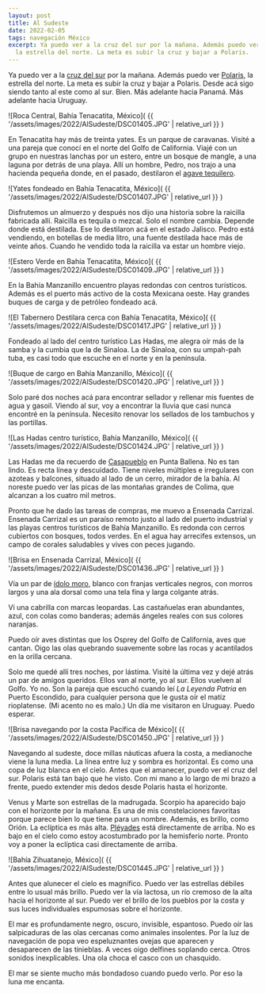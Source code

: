```yaml
---
layout: post
title: Al Sudeste
date: 2022-02-05
tags: navegación México
excerpt: Ya puedo ver a la cruz del sur por la mañana. Además puedo ver la estrella Polar,
  la estrella del norte. La meta es subir la cruz y bajar a Polaris.
---
```


Ya puedo ver a la [cruz del sur][Crux] por la mañana. Además puedo ver
[Polaris][Polaris], la estrella del norte. La meta es subir la cruz y bajar a
Polaris. Desde acá sigo siendo tanto al este como al sur. Bien. Más adelante
hacia Panamá.  Más adelante hacia Uruguay.

![Roca Central, Bahía Tenacatita, México](
  {{ '/assets/images/2022/AlSudeste/DSC01405.JPG' | relative_url }}
)

En Tenacatita hay más de treinta yates. Es un parque de caravanas.  Visité
a una pareja que conocí en el norte del Golfo de California.  Viajé con un
grupo en nuestras lanchas por un estero, entre un bosque de mangle, a una
laguna por detrás de una playa. Allí un hombre, Pedro, nos trajo a una hacienda
pequeña donde, en el pasado, destilaron el [agave tequilero][agave].

![Yates fondeado en Bahía Tenacatita, México](
  {{ '/assets/images/2022/AlSudeste/DSC01407.JPG' | relative_url }}
)

Disfrutemos un almuerzo y después nos dijo una historia sobre la raicilla
fabricada allí. Raicilla es tequila o mezcal. Solo el nombre cambia. Depende
donde está destilada. Ese lo destilaron acá en el estado Jalisco.
Pedro está vendiendo, en botellas de media litro, una fuente destilada hace más
de veinte años. Cuando he vendido toda la raicilla va estar un hombre viejo.

![Estero Verde en Bahía Tenacatita, México](
  {{ '/assets/images/2022/AlSudeste/DSC01409.JPG' | relative_url }}
)

En la Bahía Manzanillo encuentro playas redondas con centros turísticos. Además es el
puerto más activo de la costa Mexicana oeste. Hay grandes buques de carga y de
petróleo fondeado acá.

![El Tabernero Destilara cerca con Bahía Tenacatita, México](
  {{ '/assets/images/2022/AlSudeste/DSC01417.JPG' | relative_url }}
)

Fondeado al lado del centro turístico Las Hadas, me alegra oír más de la samba y la
cumbia que la de Sinaloa. La de Sinaloa, con su umpah-pah tuba, es casi todo
que escuche en el norte y en la península.

![Buque de cargo en Bahía Manzanillo, México](
  {{ '/assets/images/2022/AlSudeste/DSC01420.JPG' | relative_url }}
)

Solo paré dos noches acá para encontrar sellador y rellenar mis fuentes de
agua y gasoil. Viendo al sur, voy a encontrar la lluvia que casi nunca encontré
en la península. Necesito renovar los sellados de los tambuchos y las portillas.

![Las Hadas centro turístico, Bahía Manzanillo, México](
  {{ '/assets/images/2022/AlSudeste/DSC01424.JPG' | relative_url }}
)

Las Hadas me da recuerdo de [Casapueblo][Casapueblo] en Punta Ballena. No es
tan lindo.  Es recta línea y descuidado. Tiene niveles múltiples e irregulares
con azoteas y
balcones, situado al lado de un cerro, mirador de la bahía.  Al noreste puedo
ver las picas de las montañas grandes de Colima, que alcanzan a los cuatro mil
metros.

Pronto que he dado las tareas de compras, me muevo a Ensenada Carrizal.
Ensenada Carrizal es un paraíso remoto justo al lado del puerto industrial y
las playas centros turísticos de Bahía Manzanillo. Es redonda con cerros cubiertos con
bosques, todos verdes. En el agua hay arrecifes extensos, un campo de corales
saludables y vives con peces jugando.

![Brisa en Ensenada Carrizal, México](
  {{ '/assets/images/2022/AlSudeste/DSC01436.JPG' | relative_url }}
)

Vía un par de [ídolo moro][ídolo], blanco con franjas verticales negros, con morros
largos y una ala dorsal como una tela fina y larga colgante atrás.

Vi una cabrilla con marcas leopardas. Las castañuelas eran abundantes, azul,
con colas como banderas; además ángeles reales con sus colores naranjas.

Puedo oír aves distintas que los Osprey del Golfo de California, aves que
cantan.  Oigo las olas quebrando suavemente sobre las rocas y acantilados en la
orilla cercana.

Solo me quedé allí tres noches, por lástima. Visité la última vez y
dejé atrás un par de amigos queridos.
Ellos van al norte, yo al sur. Ellos vuelven al Golfo. Yo no. Son la
pareja que escuchó cuando leí _La Leyenda Patria_ en Puerto Escondido, para
cualquier persona que le gusta oír el matiz rioplatense. (Mi acento no es malo.)
Un día me visitaron en Uruguay. Puedo esperar.

![Brisa navegando por la costa Pacífica de México](
  {{ '/assets/images/2022/AlSudeste/DSC01450.JPG' | relative_url }}
)

Navegando al sudeste, doce millas náuticas afuera la costa, a medianoche viene
la luna media. La línea entre luz y sombra es horizontal. Es como una copa
de luz blanca en el cielo.  Antes que el amanecer, puedo ver el cruz del sur.
Polaris está tan bajo que he visto.  Con mi mano a lo largo de mi brazo a
frente, puedo extender mis dedos desde Polaris hasta el horizonte.

Venus y Marte son estrellas de la madrugada. Scorpio ha aparecido bajo con el
horizonte por la mañana. Es una de mis constelaciones favoritas porque parece
bien lo que tiene para un nombre. Además, es brillo, como Orión.  La eclíptica
es más alta. [Pléyades][Pléyades] está directamente de arriba. No es bajo en el
cielo como estoy acostumbrado por la hemisferio norte. Pronto voy a poner la
eclíptica casi directamente de arriba.

![Bahía Zihuatanejo, México](
  {{ '/assets/images/2022/AlSudeste/DSC01445.JPG' | relative_url }}
)

Antes que alunecer el cielo es magnífico. Puedo ver las estrellas débiles entre
lo usual más brillo. Puedo ver la vía lactosa, un río cremoso de la alta hacia
el horizonte al sur.  Puedo ver el brillo de los pueblos por la costa y sus
luces individuales espumosas sobre el horizonte.

El mar es profundamente negro, oscuro, invisible, espantoso. Puedo oír las
salpicaduras de las olas cercanas como animales insolentes. Por la luz de
navegación de popa veo espeluznantes ovejas que aparecen y desaparecen de las
tinieblas. A veces oigo delfines soplando cerca. Otros sonidos inexplicables.
Una ola choca el casco con un chasquido.

El mar se siente mucho más bondadoso cuando puedo verlo. Por eso la luna me
encanta.

[Pléyades]: https://es.wikipedia.org/wiki/Pl%C3%A9yades_(astronom%C3%ADa)
  "Las Pléyades o Las siete hermanas (Messier 45 o M45) es un cúmulo estelar abierto que contiene estrellas calientes de tipo espectral B, de corta edad, ubicadas en la constelación de Tauro."
[Casapueblo]: https://es.wikipedia.org/wiki/Casapueblo
  "Casapueblo es una edificación construida por el artista uruguayo Carlos Páez Vilaró ubicada en Punta Ballena, a 13 km de Punta del Este, Uruguay."
[Crux]: https://es.wikipedia.org/wiki/Crux
  "Crux es una constelación del hemisferio sur celeste"
[Polaris]: https://es.wikipedia.org/wiki/Polaris_(estrella)
  "Polaris es el nombre de la estrella α Ursae Minoris (α UMi, 1 UMi), la más brillante de la constelación de la Osa Menor, con magnitud aparente +1,97. También recibe el nombre de Estrella Polar o Estrella del Norte, por su cercanía al polo norte celeste."
[ídolo]: https://es.wikipedia.org/wiki/Zanclus_cornutus
  "Tiene el cuerpo en forma de disco, muy comprimido lateralmente, mandíbula tubular con una pequeña boca conteniendo numerosos dientes largos."
[agave]: https://es.wikipedia.org/wiki/Agave_tequilana
  "Los agaves han sido utilizados por los habitantes de Mesoamérica desde hace aproximadamente 9000 años. En general, antes de la llegada de los españoles la utilidad de los agaves fue para la producción de azúcares y fibras. Su uso decayó cuando el cultivo de la caña de azúcar llegó a México con los conquistadores."
